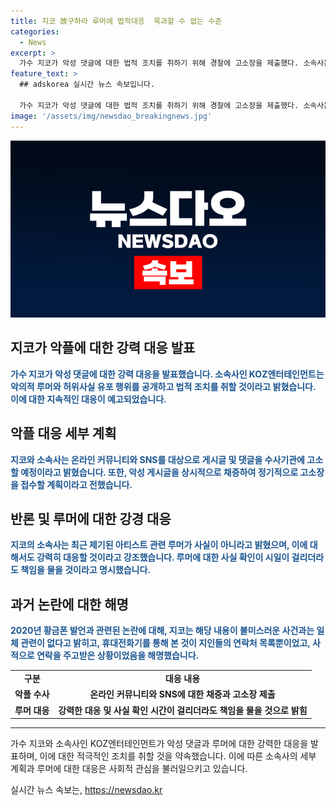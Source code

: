 ```yaml
---
title: 지코 故구하라 루머에 법적대응  묵과할 수 없는 수준
categories:
  - News
excerpt: >
  가수 지코가 악성 댓글에 대한 법적 조치를 취하기 위해 경찰에 고소장을 제출했다. 소속사는 악의적인 루머와 가짜 정보를 공개한 사람들을 수사기관에 고발하고 끝까지 책임을 물을 것을 강조하며, 지코가 최근 루머에 대해 사실이 아니라고 명확히 밝혔다. 또한, 과거 논란에 대해서도 관련이 없다고 강조하였다. SBS 그것이 알고 싶다 방송 이후 지코에 대한 악성루머가 퍼지기 시작했는데, 소속사는 이를 심각하게 보고 법적 조치를 취했다.
feature_text: >
  ## adskorea 실시간 뉴스 속보입니다.

  가수 지코가 악성 댓글에 대한 법적 조치를 취하기 위해 경찰에 고소장을 제출했다. 소속사는 악의적인 루머와 가짜 정보를 공개한 사람들을 수사기관에 고발하고 끝까지 책임을 물을 것을 강조하며, 지코가 최근 루머에 대해 사실이 아니라고 명확히 밝혔다. 또한, 과거 논란에 대해서도 관련이 없다고 강조하였다. SBS 그것이 알고 싶다 방송 이후 지코에 대한 악성루머가 퍼지기 시작했는데, 소속사는 이를 심각하게 보고 법적 조치를 취했다.
image: '/assets/img/newsdao_breakingnews.jpg'
---
```


<p><img src="/assets/img/newsdao_breakingnews.jpg" alt="adskorea 속보" /></p>

<h2 data-ke-size="size26">지코가 악플에 대한 강력 대응 발표</h2>

<p data-ke-size="size16"><b><span style="color: #1a5490;">가수 지코가 악성 댓글에 대한 강력 대응을 발표했습니다. 소속사인 KOZ엔터테인먼트는 악의적 루머와 허위사실 유포 행위를 공개하고 법적 조치를 취할 것이라고 밝혔습니다. 이에 대한 지속적인 대응이 예고되었습니다.</span></b></p>

<h2 data-ke-size="size26">악플 대응 세부 계획</h2>

<p data-ke-size="size16"><b><span style="color: #1a5490;">지코와 소속사는 온라인 커뮤니티와 SNS를 대상으로 게시글 및 댓글을 수사기관에 고소할 예정이라고 밝혔습니다. 또한, 악성 게시글을 상시적으로 채증하여 정기적으로 고소장을 접수할 계획이라고 전했습니다.</span></b></p>

<h2 data-ke-size="size26">반론 및 루머에 대한 강경 대응</h2>

<p data-ke-size="size16"><b><span style="color: #1a5490;">지코의 소속사는 최근 제기된 아티스트 관련 루머가 사실이 아니라고 밝혔으며, 이에 대해서도 강력히 대응할 것이라고 강조했습니다. 루머에 대한 사실 확인이 시일이 걸리더라도 책임을 물을 것이라고 명시했습니다.</span></b></p>

<h2 data-ke-size="size26">과거 논란에 대한 해명</h2>

<p data-ke-size="size16"><b><span style="color: #1a5490;">2020년 황금폰 발언과 관련된 논란에 대해, 지코는 해당 내용이 불미스러운 사건과는 일체 관련이 없다고 밝히고, 휴대전화기를 통해 본 것이 지인들의 연락처 목록뿐이었고, 사적으로 연락을 주고받은 상황이었음을 해명했습니다.</span></b></p>

<table>
    <tbody>
        <tr>
            <td style="text-align: center; height: 17px;"><b>구분</b></td>
            <td style="text-align: center; height: 17px;"><b>대응 내용</b></td>
        </tr>
        <tr>
            <td style="text-align: center; height: 17px;"><b>악플 수사</b></td>
            <td style="text-align: center; height: 17px;"><b>온라인 커뮤니티와 SNS에 대한 채증과 고소장 제출</b></td>
        </tr>
        <tr>
            <td style="text-align: center; height: 17px;"><b>루머 대응</b></td>
            <td style="text-align: center; height: 17px;"><b>강력한 대응 및 사실 확인 시간이 걸리더라도 책임을 물을 것으로 밝힘</b></td>
        </tr>
    </tbody>
</table>

<hr>

<p data-ke-size="size16">가수 지코와 소속사인 KOZ엔터테인먼트가 악성 댓글과 루머에 대한 강력한 대응을 발표하며, 이에 대한 적극적인 조치를 취할 것을 약속했습니다. 이에 따른 소속사의 세부 계획과 루머에 대한 대응은 사회적 관심을 불러일으키고 있습니다.</p>
실시간 뉴스 속보는, <a href="https://newsdao.kr" rel="dofollow">https://newsdao.kr</a>



